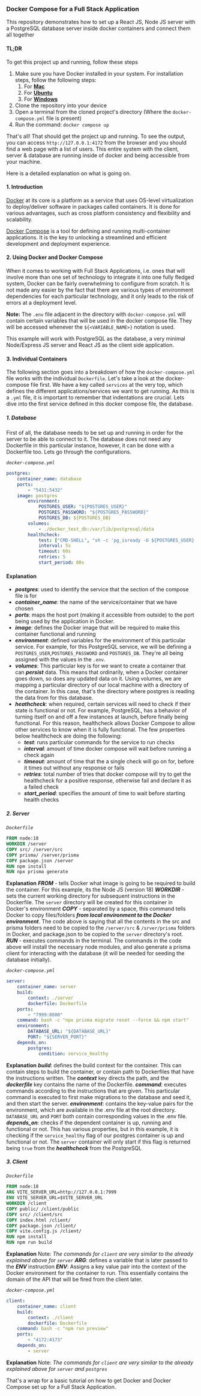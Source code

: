 ### Docker Compose for a Full Stack Application

This repository demonstrates how to set up a React JS, Node JS server with a PostgreSQL database server inside docker containers and connect them all together

#### TL;DR

To get this project up and running, follow these steps

1. Make sure you have Docker installed in your system. For installation steps, follow the following steps:
    1. For **[Mac](https://docs.docker.com/desktop/install/mac-install/)**
    2. For **[Ubuntu](https://docs.docker.com/engine/install/ubuntu/)**
    3. For **[Windows](https://docs.docker.com/desktop/install/linux-install/)**
2. Clone the repository into your device
3. Open a terminal from the cloned project's directory (Where the `docker-compose.yml` file is present)
4. Run the command: `docker compose up`

That's all! That should get the project up and running. To see the output, you can access `http://127.0.0.1:4172` from the browser and you should find a web page with a list of users. This entire system with the client, server & database are running inside of docker and being accessible from your machine.

Here is a detailed explanation on what is going on.

#### **1. Introduction**

[Docker](https://docs.docker.com/) at its core is a platform as a service that uses OS-level virtualization to deploy/deliver software in packages called containers. It is done for various advantages, such as cross platform consistency and flexibility and scalability.

[Docker Compose](https://docs.docker.com/compose/) is a tool for defining and running multi-container applications. It is the key to unlocking a streamlined and efficient development and deployment experience.

#### **2. Using Docker and Docker Compose**

When it comes to working with Full Stack Applications, i.e. ones that will involve more than one set of technology to integrate it into one fully fledged system, Docker can be fairly overwhelming to configure from scratch. It is not made any easier by the fact that there are various types of environment dependencies for each particular technology, and it only leads to the risk of errors at a deployment level.

**Note:** The `.env` file adjacent in the directory with `docker-compose.yml` will contain certain variables that will be used in the docker compose file. They will be accessed whenever the `${<VARIABLE_NAME>}` notation is used.

This example will work with PostgreSQL as the database, a very minimal Node/Express JS server and React JS as the client side application.

#### **3. Individual Containers**

The following section goes into a breakdown of how the `docker-compose.yml` file works with the individual `Dockerfile`. Let's take a look at the docker-compose file first. We have a key called `services` at the very top, which defines the different applications/services we want to get running. As this is a `.yml` file, it is important to remember that indentations are crucial. Lets dive into the first service defined in this docker compose file, the database.

##### **1. Database**
First of all, the database needs to be set up and running in order for the server to be able to connect to it. The database does not need any Dockerfile in this particular instance, however, it can be done with a Dockerfile too. Lets go through the configurations.

*`docker-compose.yml`*
```yml
postgres:
    container_name: database
    ports:
        - "5431:5432"
    image: postgres
        environment:
            POSTGRES_USER: "${POSTGRES_USER}"
            POSTGRES_PASSWORD: "${POSTGRES_PASSWORD}"
            POSTGRES_DB: ${POSTGRES_DB}
        volumes:
            - ./docker_test_db:/var/lib/postgresql/data
        healthcheck:
            test: ["CMD-SHELL", "sh -c 'pg_isready -U ${POSTGRES_USER} -d ${POSTGRES_DB}'"]
            interval: 5s
            timeout: 60s
            retries: 5
            start_period: 80s
```
#### Explanation
- ***postgres***: used to identify the service that the section of the compose file is for
- ***container_name***: the name of the service/container that we have chosen
- ***ports***: maps the host port (making it accessible from outside) to the port being used by the application in Docker.
- ***image***: defines the Docker image that will be required to make this container functional and running
- ***environment***: defined variables for the environment of this particular service. For example, for this PostgreSQL service, we will be defining a `POSTGRES_USER`,`POSTGRES_PASSWORD` and `POSTGRES_DB`. They're all being assigned with the values in the `.env`.
- ***volumes***: This particular key is for we want to create a container that can **_persist_** data. This means that ordinarily, when a Docker container goes down, so does any updated data on it. Using volumes, we are mapping a particular directory of our local machine with a directory of the container. In this case, that's the directory where postgres is reading the data from for this database.
- ***heathcheck***: when required, certain services will need to check if their state is functional or not. For example, PostgreSQL, has a behavior of turning itself on and off a few instances at launch, before finally being functional. For this reason, healthcheck allows Docker Compose to allow other services to know when it is fully functional.
    The few properties below healthcheck are doing the following:
    - ***test***: runs particular commands for the service to run checks
    - ***interval***: amount of time docker compose will wait before running a check again
    - ***timeout***: amount of time that the a single check will go on for, before it times out without any response or fails
    - ***retries***: total number of tries that docker compose will try to get the healthcheck for a positive response, otherwise fail and declare it as a failed check
    - ***start_period***: specifies the amount of time to wait before starting health checks

##### **2. Server**

*`Dockerfile`*
```Dockerfile
FROM node:18
WORKDIR /server
COPY src/ /server/src
COPY prisma/ /server/prisma
COPY package.json /server
RUN npm install
RUN npx prisma generate
```
**Explanation**
***FROM*** - tells Docker what image is going to be required to build the container. For this example, its the Node JS (version 18)
***WORKDIR*** - sets the current working directory for subsequent instructions in the Dockerfile. The `server` directory will be created for this container in Docker's environment
***COPY*** - separated by a space, this command tells Docker to copy files/folders ***from local environment to the Docker environment***. The code above is saying that all the contents in the src and prisma folders need to be copied to the `/server/src` & `/srver/prisma` folders in Docker, and package.json to be copied to the `server` directory's root.
***RUN*** - executes commands in the terminal. The commands in the code above will install the necessary node modules, and also generate a prisma client for interacting with the database (it will be needed for seeding the database initially).

*`docker-compose.yml`*
```yml
server:
    container_name: server
    build:
        context: ./server
        dockerfile: Dockerfile
    ports:
        - "7999:8000"
    command: bash -c "npx prisma migrate reset --force && npm start"
    environment:
        DATABASE_URL: "${DATABASE_URL}"
        PORT: "${SERVER_PORT}"
    depends_on:
        postgres:
            condition: service_healthy
```
**Explanation**
***build***: defines the build context for the container. This can contain steps to build the container, or contain path to Dockerfiles that have the instructions written. The ***context*** key directs the path, and the ***dockerfile*** key contains the name of the Dockerfile.
***command***: executes commands according to the instructions that are given. This particular command is executed to first make migrations to the database and seed it, and then start the server.
***environment***: contains the key-value pairs for the environment, which are available in the .env file at the root directory. `DATABASE_URL` and `PORT` both contain corresponding values in the .env file.
***depends_on***: checks if the dependent container is up, running and functional or not. This has various properties, but in this example, it is checking if the `service_healthy` flag of our postgres container is up and functional or not. The `server` container will only start if this flag is returned being `true` from the ***healthcheck*** from the PostgreSQL 

##### **3. Client**

*`Dockerfile`*
```Dockerfile
FROM node:18
ARG VITE_SERVER_URL=http://127.0.0.1:7999
ENV VITE_SERVER_URL=$VITE_SERVER_URL
WORKDIR /client
COPY public/ /client/public
COPY src/ /client/src
COPY index.html /client/
COPY package.json /client/
COPY vite.config.js /client/
RUN npm install
RUN npm run build
```
**Explanation**
Note: *The commands for `client` are very similar to the already explained above for `server`*
***ARG***: defines a variable that is later passed to the ***ENV*** instruction
***ENV***: Assigns a key value pair into the context of the Docker environment for the container to run. This essentially contains the domain of the API that will be fired from the client later.

*`docker-compose.yml`*
```yml
client:
    container_name: client
    build:
        context: ./client
        dockerfile: Dockerfile
    command: bash -c "npm run preview"
    ports:
        - "4172:4173"
    depends_on:
        - server
```
**Explanation**
Note: *The commands for `client` are very similar to the already explained above for `server` and `postgres`*

That's a wrap for a basic tutorial on how to get Docker and Docker Compose set up for a Full Stack Application.